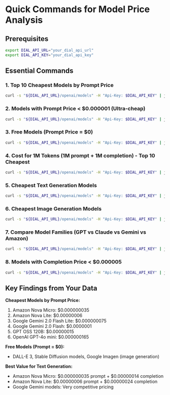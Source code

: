 # Quick Commands for Model Price Analysis

## Prerequisites
```bash
export DIAL_API_URL="your_dial_api_url"
export DIAL_API_KEY="your_dial_api_key"
```

## Essential Commands

### 1. Top 10 Cheapest Models by Prompt Price
```bash
curl -s "${DIAL_API_URL}/openai/models" -H "Api-Key: $DIAL_API_KEY" | jq -r '.data[] | select(.pricing != null and .display_name != null) | [.display_name, (.display_version // "N/A"), .pricing.prompt, .pricing.completion] | @tsv' | sort -k3 -n | head -10 | column -t
```

### 2. Models with Prompt Price < $0.000001 (Ultra-cheap)
```bash
curl -s "${DIAL_API_URL}/openai/models" -H "Api-Key: $DIAL_API_KEY" | jq -r '.data[] | select(.pricing != null and .display_name != null and (.pricing.prompt | tonumber) < 0.000001 and (.pricing.prompt | tonumber) > 0) | "\(.display_name) (\(.display_version // "N/A")): Prompt: $\(.pricing.prompt), Completion: $\(.pricing.completion)"'
```

### 3. Free Models (Prompt Price = $0)
```bash
curl -s "${DIAL_API_URL}/openai/models" -H "Api-Key: $DIAL_API_KEY" | jq -r '.data[] | select(.pricing != null and .display_name != null and (.pricing.prompt | tonumber) == 0) | "\(.display_name) (\(.display_version // "N/A")): Completion: $\(.pricing.completion)"'
```

### 4. Cost for 1M Tokens (1M prompt + 1M completion) - Top 10 Cheapest
```bash
curl -s "${DIAL_API_URL}/openai/models" -H "Api-Key: $DIAL_API_KEY" | jq -r '.data[] | select(.pricing != null and .display_name != null) | [.display_name, (.display_version // "N/A"), (.pricing.prompt | tonumber * 1000000 + .pricing.completion | tonumber * 1000000)] | "\(.[0]) (\(.[1])): $\(.[2])"' | sort -k2 -n | head -10
```

### 5. Cheapest Text Generation Models
```bash
curl -s "${DIAL_API_URL}/openai/models" -H "Api-Key: $DIAL_API_KEY" | jq -r '.data[] | select(.pricing != null and .display_name != null and (.description_keywords // [] | contains(["Text Generation"]))) | [.display_name, (.display_version // "N/A"), .pricing.prompt, .pricing.completion] | @tsv' | sort -k3 -n | head -10 | column -t
```

### 6. Cheapest Image Generation Models
```bash
curl -s "${DIAL_API_URL}/openai/models" -H "Api-Key: $DIAL_API_KEY" | jq -r '.data[] | select(.pricing != null and .display_name != null and (.description_keywords // [] | contains(["Image Generation"]))) | [.display_name, (.display_version // "N/A"), .pricing.prompt, .pricing.completion] | @tsv' | sort -k3 -n | head -10 | column -t
```

### 7. Compare Model Families (GPT vs Claude vs Gemini vs Amazon)
```bash
curl -s "${DIAL_API_URL}/openai/models" -H "Api-Key: $DIAL_API_KEY" | jq -r '.data[] | select(.pricing != null and .display_name != null) | if (.display_name | test("GPT|gpt")) then "GPT" elif (.display_name | test("Claude|claude")) then "Claude" elif (.display_name | test("Gemini|gemini")) then "Gemini" elif (.display_name | test("Nova|nova|Amazon")) then "Amazon" else "Other" end as $family | [$family, .display_name, (.display_version // "N/A"), .pricing.prompt, .pricing.completion] | @tsv' | sort -k1,1 -k4,4n | column -t
```

### 8. Models with Completion Price < $0.000005
```bash
curl -s "${DIAL_API_URL}/openai/models" -H "Api-Key: $DIAL_API_KEY" | jq -r '.data[] | select(.pricing != null and .display_name != null and (.pricing.completion | tonumber) < 0.000005) | "\(.display_name) (\(.display_version // "N/A")): Prompt: $\(.pricing.prompt), Completion: $\(.pricing.completion)"'
```

## Key Findings from Your Data

**Cheapest Models by Prompt Price:**
1. Amazon Nova Micro: $0.000000035
2. Amazon Nova Lite: $0.00000006
3. Google Gemini 2.0 Flash Lite: $0.000000075
4. Google Gemini 2.0 Flash: $0.0000001
5. GPT OSS 120B: $0.00000015
6. OpenAI GPT-4o mini: $0.000000165

**Free Models (Prompt = $0):**
- DALL-E 3, Stable Diffusion models, Google Imagen (image generation)

**Best Value for Text Generation:**
- Amazon Nova Micro: $0.000000035 prompt + $0.00000014 completion
- Amazon Nova Lite: $0.00000006 prompt + $0.00000024 completion
- Google Gemini models: Very competitive pricing